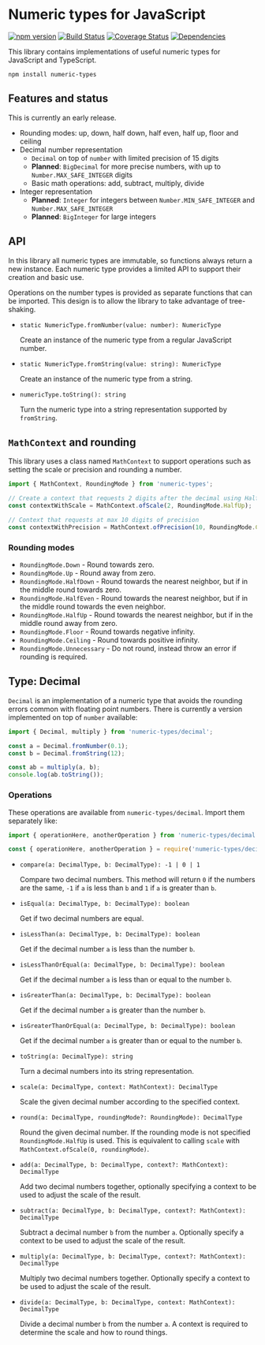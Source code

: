 # Numeric types for JavaScript

[![npm version](https://badge.fury.io/js/numeric-types.svg)](https://badge.fury.io/js/numeric-types)
[![Build Status](https://travis-ci.org/aholstenson/numeric-types.svg?branch=master)](https://travis-ci.org/aholstenson/numeric-types)
[![Coverage Status](https://coveralls.io/repos/aholstenson/numeric-types/badge.svg)](https://coveralls.io/github/aholstenson/numeric-types)
[![Dependencies](https://david-dm.org/aholstenson/numeric-types.svg)](https://david-dm.org/aholstenson/numeric-types)

This library contains implementations of useful numeric types for JavaScript
and TypeScript.

```
npm install numeric-types
```

## Features and status

This is currently an early release.

* Rounding modes: up, down, half down, half even, half up, floor and ceiling
* Decimal number representation
  * `Decimal` on top of `number` with limited precision of 15 digits
  * __Planned__: `BigDecimal` for more precise numbers, with up to `Number.MAX_SAFE_INTEGER` digits
  * Basic math operations: add, subtract, multiply, divide
* Integer representation
  * __Planned__: `Integer` for integers between `Number.MIN_SAFE_INTEGER` and `Number.MAX_SAFE_INTEGER`
  * __Planned__: `BigInteger` for large integers

## API

In this library all numeric types are immutable, so functions always return a 
new instance. Each numeric type provides a limited API to support their
creation and basic use.

Operations on the number types is provided as separate functions that can be 
imported. This design is to allow the library to take advantage of tree-shaking.

* `static NumericType.fromNumber(value: number): NumericType`

  Create an instance of the numeric type from a regular JavaScript number.

* `static NumericType.fromString(value: string): NumericType`

  Create an instance of the numeric type from a string.

* `numericType.toString(): string`

  Turn the numeric type into a string representation supported by `fromString`.

## `MathContext` and rounding

This library uses a class named `MathContext` to support operations such as
setting the scale or precision and rounding a number.

```javascript
import { MathContext, RoundingMode } from 'numeric-types';

// Create a context that requests 2 digits after the decimal using Half Up rounding
const contextWithScale = MathContext.ofScale(2, RoundingMode.HalfUp);

// Context that requests at max 10 digits of precision
const contextWithPrecision = MathContext.ofPrecision(10, RoundingMode.Ceiling);
```

### Rounding modes

* `RoundingMode.Down` - Round towards zero.
* `RoundingMode.Up` - Round away from zero.
* `RoundingMode.HalfDown` - Round towards the nearest neighbor, but if in the middle round towards zero.
* `RoundingMode.HalfEven` - Round towards the nearest neighbor, but if in the middle round towards the even neighbor.
* `RoundingMode.HalfUp` - Round towards the nearest neighbor, but if in the middle round away from zero.
* `RoundingMode.Floor` - Round towards negative infinity.
* `RoundingMode.Ceiling` - Round towards positive infinity.
* `RoundingMode.Unnecessary` - Do not round, instead throw an error if rounding is required.

## Type: Decimal

`Decimal` is an implementation of a numeric type that avoids the rounding
errors common with floating point numbers. There is currently a version
implemented on top of `number` available:

```javascript
import { Decimal, multiply } from 'numeric-types/decimal';

const a = Decimal.fromNumber(0.1);
const b = Decimal.fromString(12);

const ab = multiply(a, b);
console.log(ab.toString());
```

### Operations

These operations are available from `numeric-types/decimal`. Import them
separately like:

```javascript
import { operationHere, anotherOperation } from 'numeric-types/decimal';

const { operationHere, anotherOperation } = require('numeric-types/decimal');
```

* `compare(a: DecimalType, b: DecimalType): -1 | 0 | 1`

  Compare two decimal numbers. This method will return `0` if the numbers are
  the same, `-1` if `a` is less than `b` and `1` if `a` is greater than `b`.

* `isEqual(a: DecimalType, b: DecimalType): boolean`

  Get if two decimal numbers are equal.

* `isLessThan(a: DecimalType, b: DecimalType): boolean`

  Get if the decimal number `a` is less than the number `b`.

* `isLessThanOrEqual(a: DecimalType, b: DecimalType): boolean`

  Get if the decimal number `a` is less than or equal to the number `b`.

* `isGreaterThan(a: DecimalType, b: DecimalType): boolean`

  Get if the decimal number `a` is greater than the number `b`.

* `isGreaterThanOrEqual(a: DecimalType, b: DecimalType): boolean`

  Get if the decimal number `a` is greater than or equal to the number `b`.

* `toString(a: DecimalType): string`

  Turn a decimal numbers into its string representation.

* `scale(a: DecimalType, context: MathContext): DecimalType`

  Scale the given decimal number according to the specified context.

* `round(a: DecimalType, roundingMode?: RoundingMode): DecimalType`

  Round the given decimal number. If the rounding mode is not specified
  `RoundingMode.HalfUp` is used. This is equivalent to calling `scale` with
  `MathContext.ofScale(0, roundingMode)`.

* `add(a: DecimalType, b: DecimalType, context?: MathContext): DecimalType`

  Add two decimal numbers together, optionally specifying a context to be used
  to adjust the scale of the result.

* `subtract(a: DecimalType, b: DecimalType, context?: MathContext): DecimalType`
  
  Subtract a decimal number `b` from the number `a`. Optionally specify a
  context to be used to adjust the scale of the result.

* `multiply(a: DecimalType, b: DecimalType, context?: MathContext): DecimalType`

  Multiply two decimal numbers together. Optionally specify a context to be
  used to adjust the scale of the result.

* `divide(a: DecimalType, b: DecimalType, context: MathContext): DecimalType`

  Divide a decimal number `b` from the number `a`. A context is required to
  determine the scale and how to round things.

